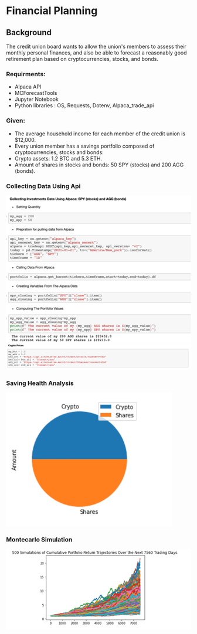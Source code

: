 # Financial Planning

## Background

The credit union board wants to allow the union's members to assess their monthly personal finances, and also be able to forecast a reasonably good retirement plan based on cryptocurrencies, stocks, and bonds.

### Requirments:
- Alpaca API
- MCForecastTools
- Jupyter Notebook
- Python libraries : OS, Requests, Dotenv, Alpaca_trade_api

### Given:
- The average household income for each member of the credit union is $12,000.
- Every union member has a savings portfolio composed of cryptocurrencies, stocks and bonds:
- Crypto assets: 1.2 BTC and 5.3 ETH.
- Amount of shares in stocks and bonds: 50 SPY (stocks) and 200 AGG (bonds).

### Collecting Data Using Api

![](https://raw.githubusercontent.com/bhatt11z/Financial-Planning-/main/screen%20shots/Screenshot%202021-07-01%20at%202.06.37%20PM.png)
![](https://raw.githubusercontent.com/bhatt11z/Financial-Planning-/main/screen%20shots/Screenshot%202021-07-01%20at%202.10.33%20PM.png)

### Saving Health Analysis
![](https://raw.githubusercontent.com/bhatt11z/Financial-Planning-/main/screen%20shots/Screenshot%202021-07-01%20at%202.16.38%20PM.png)


### Montecarlo Simulation
![](https://raw.githubusercontent.com/bhatt11z/Financial-Planning-/main/screen%20shots/Screenshot%202021-07-01%20at%202.12.13%20PM.png)

